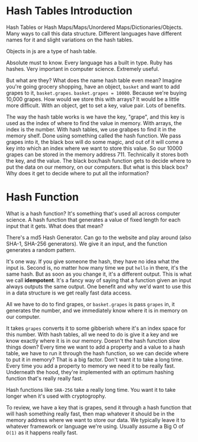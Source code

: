 # Hash Tables Introduction 

Hash Tables or Hash Maps/Maps/Unordered Maps/Dictionaries/Objects. Many ways to call this data structure. Different languages have different names for it and slight variations on the hash tables. 

Objects in js are a type of hash table. 

Absolute must to know. Every language has a built in type. Ruby has hashes. Very important in computer science. Extremely useful. 

But what are they? What does the name hash table even mean? Imagine you're going grocery shopping, have an object, `basket` and want to add grapes to it, `basket.grapes`. `basket.grapes = 10000`. Because we're buying 10,000 grapes. How would we store this with arrays? It would be a little more difficult. With an object, get to set a key, value pair. Lots of benefits. 

The way the hash table works is we have the key, "grape", and this key is used as the index of where to find the value in memory. With arrays, the index is the number. With hash tables, we use grabpes to find it in the memory shelf. Done using something called the hash function. We pass grapes into it, the black box will do some magic, and out of it will come a key into which an index where we want to store this value. So our 10000 grapes can be stored in the memory address 711. Technically it stores both the key, and the value. The black box/hash function gets to decide where to put the data on our memory, on our computers. But what is this black box? Why does it get to decide where to put all the information? 

# Hash Function
What is a hash function? It's something that's used all across computer science. A hash function that generates a value of fixed length for each input that it gets. What does that mean? 

There's a md5 Hash Generator. Can go to the website and play around (also SHA-1, SHA-256 generators). We give it an input, and the function generates a random pattern.

It's one way. If you give someone the hash, they have no idea what the input is. 
Second is, no matter how many time we put `hello` in there, it's the same hash. But as soon as you change it, it's a different output. This is what we call **idempotent**. It's a fancy way of saying that a function given an input always outputs the same output. One benefit and why we'd want to use this in a data structure is we get really fast data access.

All we have to do to find grapes, or `basket.grapes` is pass `grapes` in, it generates the number, and we immediately know where it is in memory on our computer. 

It takes `grapes` converts it to some gibberish where it's an index space for this number. With hash tables, all we need to do is give it a key and we know exactly where it is in our memory. Doesn't the hash function slow things down? Every time we want to add a property and a value to a hash table, we have to run it through the hash function, so we can decide where to put it in memory? That is a big factor. Don't want it to take a long time. Every time you add a property to memory we need it to be really fast. Underneath the hood, they're implemented with an optimum hashing function that's really really fast. 

Hash functions like `SHA-256` take a really long time. You want it to take longer when it's used with cryptogrophy. 

To review, we have a key that is grapes, send it through a hash function that will hash something really fast, then map whatever it should be in the memory address where we want to store our data. We typically leave it to whatever framework or language we're using. Usually assume a Big O of `O(1)` as it happens really fast. 
